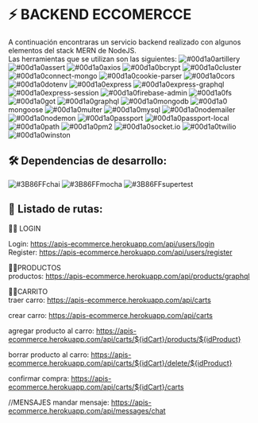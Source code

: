 
# ⚡️ BACKEND ECCOMERCCE

A continuación encontraras un servicio backend realizado con algunos
elementos del stack MERN de NodeJS. \
Las herramientas que se utilizan son las siguientes:
![#00d1a0](http://via.placeholder.com/10/00b48a?text=+&?raw=true)artillery
![#00d1a0](https://via.placeholder.com/10/00b48a?text=+)assert
![#00d1a0](https://via.placeholder.com/10/00b48a?text=+)axios
![#00d1a0](https://via.placeholder.com/10/00b48a?text=+)bcrypt
![#00d1a0](https://via.placeholder.com/10/00b48a?text=+)cluster
![#00d1a0](https://via.placeholder.com/10/00b48a?text=+)connect-mongo
![#00d1a0](https://via.placeholder.com/10/00b48a?text=+)cookie-parser
![#00d1a0](https://via.placeholder.com/10/00b48a?text=+)cors
![#00d1a0](https://via.placeholder.com/10/00b48a?text=+)dotenv
![#00d1a0](https://via.placeholder.com/10/00b48a?text=+)express
![#00d1a0](https://via.placeholder.com/10/00b48a?text=+)express-graphql
![#00d1a0](https://via.placeholder.com/10/00b48a?text=+)express-session
![#00d1a0](https://via.placeholder.com/10/00b48a?text=+)firebase-admin
![#00d1a0](https://via.placeholder.com/10/00b48a?text=+)fs
![#00d1a0](https://via.placeholder.com/10/00b48a?text=+)got
![#00d1a0](https://via.placeholder.com/10/00b48a?text=+)graphql
![#00d1a0](https://via.placeholder.com/10/00b48a?text=+)mongodb
![#00d1a0](https://via.placeholder.com/10/00b48a?text=+)mongoose
![#00d1a0](https://via.placeholder.com/10/00b48a?text=+)multer
![#00d1a0](https://via.placeholder.com/10/00b48a?text=+)mysql
![#00d1a0](https://via.placeholder.com/10/00b48a?text=+)nodemailer
![#00d1a0](https://via.placeholder.com/10/00b48a?text=+)nodemon
![#00d1a0](https://via.placeholder.com/10/00b48a?text=+)passport
![#00d1a0](https://via.placeholder.com/10/00b48a?text=+)passport-local
![#00d1a0](https://via.placeholder.com/10/00b48a?text=+)path
![#00d1a0](https://via.placeholder.com/10/00b48a?text=+)pm2
![#00d1a0](https://via.placeholder.com/10/00b48a?text=+)socket.io
![#00d1a0](https://via.placeholder.com/10/00b48a?text=+)twilio
![#00d1a0](https://via.placeholder.com/10/00b48a?text=+)winston

## 🛠 Dependencias de desarrollo:
![#3B86FF](https://via.placeholder.com/10/3B86FF?text=+)chai
![#3B86FF](https://via.placeholder.com/10/3B86FF?text=+)mocha
![#3B86FF](https://via.placeholder.com/10/3B86FF?text=+)supertest

## 💬 Listado de rutas: 

👩‍💻 LOGIN

Login: https://apis-ecommerce.herokuapp.com/api/users/login \
Register: https://apis-ecommerce.herokuapp.com/api/users/register

👩‍💻PRODUCTOS \
 productos: https://apis-ecommerce.herokuapp.com/api/products/graphql

👩‍💻CARRITO \
traer carro: https://apis-ecommerce.herokuapp.com/api/carts

crear carro: https://apis-ecommerce.herokuapp.com/api/carts

agregar producto al carro: https://apis-ecommerce.herokuapp.com/api/carts/${idCart}/products/${idProduct}

borrar producto al carro: https://apis-ecommerce.herokuapp.com/api/carts/${idCart}/delete/${idProduct}

confirmar compra:  https://apis-ecommerce.herokuapp.com/api/carts/${idCart}/carts

//MENSAJES
mandar mensaje: https://apis-ecommerce.herokuapp.com/api/messages/chat


